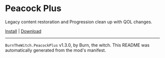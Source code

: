 # Peacock Plus

Legacy content restoration and Progression clean up with QOL changes.

[Install](https://hitman-resources.netlify.app/smf-install-link/https://github.com/Burn-the-witch/Peacock-Plus/releases/latest/download/mod.framework.zip) | [Download](https://github.com/Burn-the-witch/Peacock-Plus/releases/latest/download/mod.framework.zip)

---

`BurnTheWitch.PeacockPlus` v1.3.0, by Burn, the witch. This README was automatically generated from the mod's manifest.
